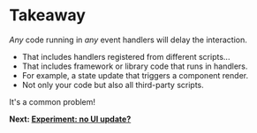# Takeaway

*Any* code running in *any* event handlers will delay the interaction.

* That includes handlers registered from different scripts...
* That includes framework or library code that runs in handlers.
* For example, a state update that triggers a component render.
* Not only your code but also all third-party scripts.

It's a common problem!

**Next: [Experiment: no UI update?](https://github.com/verlok/inp-workshop/blob/main/guide/7-no-ui-update.md)**
